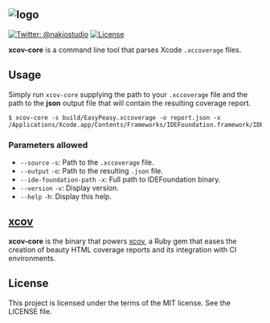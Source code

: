 ![logo](http://www.nakiostudio.com/xcov-logo.png)
-------
[![Twitter: @nakiostudio](https://img.shields.io/badge/contact-@nakiostudio-blue.svg?style=flat)](https://twitter.com/nakiostudio)
[![License](https://img.shields.io/badge/license-MIT-green.svg?style=flat)](https://github.com/nakiostudio/xcov/blob/master/LICENSE)

**xcov-core** is a command line tool that parses Xcode `.xccoverage` files.

## Usage

Simply run `xcov-core` supplying the path to your `.xccoverage` file and the path
to the **json** output file that will contain the resulting coverage report.

```
$ xcov-core -s build/EasyPeasy.xccoverage -o report.json -x /Applications/Xcode.app/Contents/Frameworks/IDEFoundation.framework/IDEFoundation
```

### Parameters allowed
* `--source` `-s`: Path to the `.xccoverage` file.
* `--output` `-o`: Path to the resulting `.json` file.
* `--ide-foundation-path` `-x`: Full path to IDEFoundation binary.
* `--version` `-v`: Display version.
* `--help` `-h`: Display this help.

## [xcov](https://github.com/nakiostudio/xcov)
**xcov-core** is the binary that powers [xcov](https://github.com/nakiostudio/xcov),
a Ruby gem that eases the creation of beauty HTML coverage reports and its integration
with CI environments.

## License
This project is licensed under the terms of the MIT license. See the LICENSE file.
